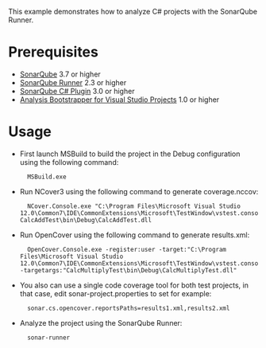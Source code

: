 This example demonstrates how to analyze C# projects with the SonarQube Runner.

Prerequisites
=============
* [SonarQube](http://www.sonarsource.org/downloads/) 3.7 or higher
* [SonarQube Runner](http://docs.codehaus.org/x/N4KxDQ) 2.3 or higher
* [SonarQube C# Plugin](http://docs.codehaus.org/x/BIREDg) 3.0 or higher
* [Analysis Bootstrapper for Visual Studio Projects](http://docs.codehaus.org/x/TAA1Dg) 1.0 or higher

Usage
=====
* First launch MSBuild to build the project in the Debug configuration using the following command:

		MSBuild.exe

* Run NCover3 using the following command to generate coverage.nccov:

		NCover.Console.exe "C:\Program Files\Microsoft Visual Studio 12.0\Common7\IDE\CommonExtensions\Microsoft\TestWindow\vstest.console.exe" CalcAddTest\bin\Debug\CalcAddTest.dll

* Run OpenCover using the following command to generate results.xml:

		OpenCover.Console.exe -register:user -target:"C:\Program Files\Microsoft Visual Studio 12.0\Common7\IDE\CommonExtensions\Microsoft\TestWindow\vstest.console.exe" -targetargs:"CalcMultiplyTest\bin\Debug\CalcMultiplyTest.dll"

* You also can use a single code coverage tool for both test projects, in that case, edit sonar-project.properties to set for example:

		sonar.cs.opencover.reportsPaths=results1.xml,results2.xml

* Analyze the project using the SonarQube Runner:

        sonar-runner
